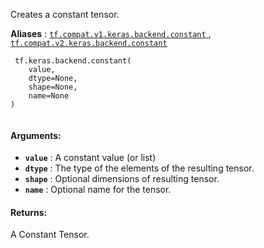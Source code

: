 Creates a constant tensor.

**Aliases** : [ `tf.compat.v1.keras.backend.constant` ](/api_docs/python/tf/keras/backend/constant), [ `tf.compat.v2.keras.backend.constant` ](/api_docs/python/tf/keras/backend/constant)

```
 tf.keras.backend.constant(
    value,
    dtype=None,
    shape=None,
    name=None
)
 
```

#### Arguments:
- **`value`** : A constant value (or list)
- **`dtype`** : The type of the elements of the resulting tensor.
- **`shape`** : Optional dimensions of resulting tensor.
- **`name`** : Optional name for the tensor.


#### Returns:
A Constant Tensor.

